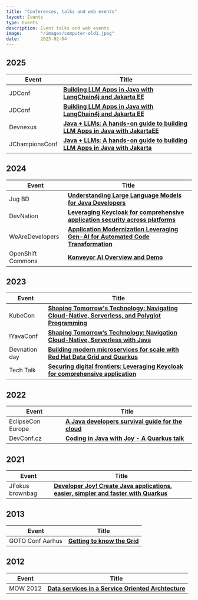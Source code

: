 ```yaml
---
title: "Conferences, talks and web events"
layout: Events
type: Events
description: Event talks and web events
image:       "/images/computer-old1.jpeg"
date:        2025-02-04
---
```

## 2025
| Event | Title       |
|-----|-----------|
| JDConf  | **[Building LLM Apps in Java with LangChain4j and Jakarta EE](https://jdconf.com/agenda.html#apac-session-01)** |
| JDConf  | **[Building LLM Apps in Java with LangChain4j and Jakarta EE](https://jdconf.com/agenda.html#apac-session-01)** |
| Devnexus  | **[Java + LLMs: A hands-on guide to building LLM Apps in Java with JakartaEE](https://devnexus.org/presentations/java-llms-a-hands-on-guide-to-building-llm-apps-in-java-with-jakartaee)** |
| JChampionsConf  | **[Java + LLMs: A hands-on guide to building LLM Apps in Java with Jakarta](https://shaaf.dev/post/2025-02-05-a-handson-guide-to-building-llm-apps-in-java-with-jakarta/)**    |


## 2024
| Event | Title       |
|-----|-----------|
| Jug BD  | **[Understanding Large Language Models for Java Developers](https://www.youtube.com/live/4gl-qShot2o?feature=shared)** |
| DevNation  | **[Leveraging Keycloak for comprehensive application security across platforms](https://drive.google.com/file/d/1pG-3tA4U2whbx8XAq1p5K9_zD-FW70e7/view)** |
| WeAreDevelopers  | **[Application Modernization Leveraging Gen-AI for Automated Code Transformation](https://www.wearedevelopers.com/en/videos/1208/application-modernization-leveraging-gen-ai-for-automated-code-transformation)**    |
| OpenShift Commons  | **[Konveyor AI Overview and Demo](https://www.youtube.com/watch?v=0eh-B55zMPI)**    |



## 2023
| Event | Title       |
|-----|-----------|
| KubeCon  | **[Shaping Tomorrow's Technology: Navigating Cloud-Native, Serverless, and Polyglot Programming](https://colocatedeventsna2023.sched.com/event/1Rj1o/shaping-tomorrows-technology-navigating-cloud-native-serverless-and-polyglot-programming-naina-singh-shaaf-syed-red-hat)** |
| !YavaConf  | **[Shaping Tomorrow’s Technology: Navigation Cloud-Native, Serverless with Java](https://www.youtube.com/watch?v=gcn9xWrSSFE)**    |
| Devnation day  | **[Building modern microservices for scale with Red Hat Data Grid and Quarkus](https://youtu.be/KT5yWwGEaDk?feature=shared)**    |
| Tech Talk  | **[Securing digital frontiers: Leveraging Keycloak for comprehensive application](https://www.youtube.com/watch?v=YNE3mfC4WaU)**    |




## 2022
| Event | Title       |
|-----|-----------|
| EclipseCon Europe  | **[ A Java developers survival guide for the cloud](https://www.youtube.com/watch?v=oQ0_todtZUc&list=PLy7t4z5SYNaRoQ4o40i6zfD0ZuoenX7ph&index=31)** |
| DevConf.cz  | **[ Coding in Java with Joy - A Quarkus talk](https://devconfcz2022.sched.com/event/siJ2/coding-in-java-with-joy-a-quarkus-talk)** |


## 2021
| Event | Title       |
|-----|-----------|
| JFokus brownbag  | **[ Developer Joy! Create Java applications, easier, simpler and faster with Quarkus](https://youtu.be/J7BQaZkIbME?feature=shared)** |

## 2013
| Event | Title       |
|-----|-----------|
| GOTO Conf Aarhus  | **[ Getting to know the Grid](https://gotocon.com/aarhus-2013/speaker/Syed+M+Shaaf)** |

## 2012
| Event | Title       |
|-----|-----------|
| MOW 2012  | **[ Data services in a Service Oriented Archtecture](https://www.slideshare.net/slideshow/mow2012-data-services/15197260)** |